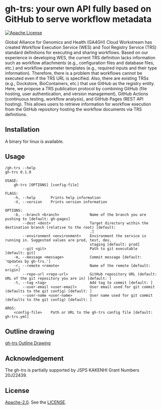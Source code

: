 # gh-trs: your own API fully based on GitHub to serve workflow metadata

[![Apache License](https://img.shields.io/badge/license-Apache%202.0-orange.svg?style=flat&color=important)](http://www.apache.org/licenses/LICENSE-2.0)

Global Alliance for Genomics and Health (GA4GH) Cloud Workstream has created Workflow Execution Service (WES) and Tool Registry Service (TRS) standard definitions for executing and sharing workflows. Based on our experience in developing WES, the current TRS definition lacks information such as workflow attachments (e.g., configuration files and database files, etc.) and workflow parameter templates (e.g., required inputs and their type information). Therefore, there is a problem that workflows cannot be executed even if the TRS URL is specified. Also, there are existing TRSs (e.g., Dockstore, BioContainers, etc.) that use GitHub as the registry entity. Here, we propose a TRS publication protocol by combining GitHub (file hosting, user authentication, and version management), GitHub Actions (continuous testing, workflow analysis), and GitHub Pages (REST API hosting). This allows users to retrieve information for workflow execution from the GitHub repository hosting the workflow documents via TRS definitions.

## Installation

A binary for linux is available.

## Usage

```
/gh-trs --help
gh-trs 0.1.0

USAGE:
    gh-trs [OPTIONS] [config-file]

FLAGS:
    -h, --help       Prints help information
    -V, --version    Prints version information

OPTIONS:
    -b, --branch <branch>              Name of the branch you are pushing to [default: gh-pages]
        --dest <dest>                  Target directory within the destination branch (relative to the root) [default:
                                       .]
        --environment <environment>    Environment the service is running in. Suggested values are prod, test, dev,
                                       staging [default: prod]
        --git <git>                    Path to git executable [default: git]
    -m, --message <message>            Commit message [default: 'Updates by gh-trs.']
    -r, --remote <remote>              Name of the remote [default: origin]
        --repo-url <repo-url>          GitHub repository URL (default: URL of the git repository you are in) [default: ]
    -t, --tag <tag>                    Add tag to commit [default: ]
        --user-email <user-email>      User email used for git commit (defaults to the git config) [default: ]
        --user-name <user-name>        User name used for git commit (defaults to the git config) [default: ]

ARGS:
    <config-file>    Path or URL to the gh-trs config file [default: gh-trs.yml]
```

## Outline drawing

[gh-trs Outline Drawing](https://i.imgur.com/aP5hnQS.png)

## Acknowledgement

The gh-trs is partially supported by JSPS KAKENHI Grant Numbers 20J22439.

## License

[Apache-2.0](https://www.apache.org/licenses/LICENSE-2.0). See the [LICENSE](https://github.com/suecharo/gh-trs/blob/master/LICENSE).
